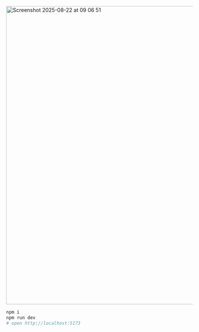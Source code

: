 <img width="1508" height="805" alt="Screenshot 2025-08-22 at 09 06 51" src="https://github.com/user-attachments/assets/db65621b-a723-4327-9682-173c86d758ec" />

<br>

```bash
npm i
npm run dev
# open http://localhost:5173
```
